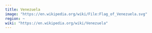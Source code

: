 ```yaml
---
title: Venezuela
image: "https://en.wikipedia.org/wiki/File:Flag_of_Venezuela.svg"
region: ~
wiki: "https://en.wikipedia.org/wiki/Venezuela"
---
```

